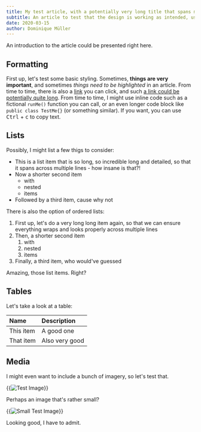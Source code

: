 ```yaml
---
title: My test article, with a potentially very long title that spans multiple lines
subtitle: An article to test that the design is working as intended, using all elements in different combinations, with edge cases
date: 2020-03-15
author: Dominique Müller
---
```


An introduction to the article could be presented right here.

## Formatting

First up, let's test some basic styling. Sometimes, **things are very important**, and sometimes _things need to be highlighted_ in an
article. From time to time, there is also a [link](https://github.com/) you can click, and such [a link could be potentially quite long](https://github.com/).
From time to time, I might use inline code such as a fictional `runMe()` function you can call, or an even longer code block like
`public class TestMe{}` (or something similar). If you want, you can use <kbd>Ctrl</kbd> + <kbd>c</kbd> to copy text.

## Lists

Possibly, I might list a few thigs to consider:

- This is a list item that is so long, so incredible long and detailed, so that it spans across multiple lines - how insane is that?!
- Now a shorter second item
  - with
  - nested
  - items
- Followed by a third item, cause why not

There is also the option of ordered lists:

1. First up, let's do a very long long item again, so that we can ensure everything wraps and looks properly across multiple lines
2. Then, a shorter second item
   1. with
   2. nested
   3. items
3. Finally, a third item, who would've guessed

Amazing, those list items. Right?

## Tables

Let's take a look at a table:

| Name      | Description    |
| :-------- | :------------- |
| This item | A good one     |
| That item | Also very good |

## Media

I might even want to include a bunch of imagery, so let's test that.

{{<image src="./images/test-image.jpg" title="This is a test image" alt="Test Image">}}

Perhaps an image that's rather small?

{{<image src="./images/test-image-small.jpg" title="This is a small test image" alt="Small Test Image">}}

Looking good, I have to admit.
